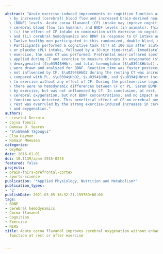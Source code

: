 ---
abstract: "Acute exercise-induced improvements in cognitive function are accompanied\
  \ by increased (cerebral) blood flow and increased brain-derived neurotrophic factor\
  \ (BDNF) levels. Acute cocoa flavanol (CF) intake may improve cognitive function,\
  \ cerebral blood flow (in humans), and BNDF levels (in animals). This study investigated\
  \ (i) the effect of CF intake in combination with exercise on cognitive function\
  \ and (ii) cerebral hemodynamics and BDNF in response to CF intake and exercise.\
  \ Twelve healthy men participated in this randomized, double-blind, crossover study.\
  \ Participants performed a cognitive task (CT) at 100 min after acute 903-mg CF\
  \ or placebo (PL) intake, followed by a 30-min time-trial. Immediately after this\
  \ exercise, the same CT was performed. Prefrontal near-infrared spectroscopy was\
  \ applied during CT and exercise to measure changes in oxygenated ($\u0394$HbO2),\
  \ deoxygenated ($\u0394$HHb), and total haemoglobin ($\u0394$Hbtot) and blood samples\
  \ were drawn and analyzed for BDNF. Reaction time was faster postexercise, but was\
  \ not influenced by CF. $\u0394$HbO2 during the resting CT was increased by CF,\
  \ compared with PL. $\u0394$HbO2, $\u0394$HHb, and $\u0394$Hbtot increased in response\
  \ to exercise without any effect of CF. During the postexercise cognitive task,\
  \ there were no hemodynamic differences between CF or PL. Serum BDNF was increased\
  \ by exercise, but was not influenced by CF. In conclusion, at rest, CF intake increased\
  \ cerebral oxygenation, but not BDNF concentrations, and no impact on executive\
  \ function was detected. This beneficial effect of CF on cerebral oxygenation at\
  \ rest was overruled by the strong exercise-induced increases in cerebral perfusion\
  \ and oxygenation."
authors:
- Lieselot Decroix
- Cajsa Tonoli
- Danusa D. Soares
- "S\xE9mah Tagougui"
- Elsa Heyman
- Romain Meeusen
categories:
- OxyMon
date: 2016-01-01
doi: 10.1139/apnm-2016-0245
featured: false
projects:
- brain-fnirs-prefrontal-cortex
- sports-science
publication: '*Applied Physiology, Nutrition and Metabolism*'
publication_types:
- '2'
publishDate: 2021-03-05 16:32:21.159769+00:00
tags:
- BDNF
- Cerebral hemodynamics
- Cocoa flavanol
- Cognition
- Exercise
- NIRS
title: Acute cocoa flavanol improves cerebral oxygenation without enhancing executive
  function at rest or after exercise

---
